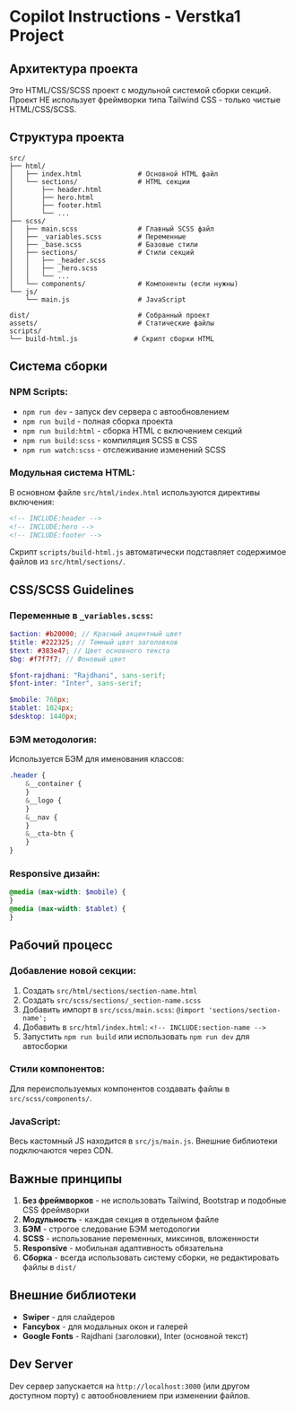 # Copilot Instructions - Verstka1 Project

## Архитектура проекта

Это HTML/CSS/SCSS проект с модульной системой сборки секций. Проект НЕ использует фреймворки типа Tailwind CSS - только чистые HTML/CSS/SCSS.

## Структура проекта

```
src/
├── html/
│   ├── index.html              # Основной HTML файл
│   └── sections/               # HTML секции
│       ├── header.html
│       ├── hero.html
│       ├── footer.html
│       └── ...
├── scss/
│   ├── main.scss               # Главный SCSS файл
│   ├── _variables.scss         # Переменные
│   ├── _base.scss              # Базовые стили
│   ├── sections/               # Стили секций
│   │   ├── _header.scss
│   │   ├── _hero.scss
│   │   └── ...
│   └── components/             # Компоненты (если нужны)
└── js/
    └── main.js                 # JavaScript

dist/                           # Собранный проект
assets/                         # Статические файлы
scripts/
└── build-html.js              # Скрипт сборки HTML
```

## Система сборки

### NPM Scripts:

- `npm run dev` - запуск dev сервера с автообновлением
- `npm run build` - полная сборка проекта
- `npm run build:html` - сборка HTML с включением секций
- `npm run build:scss` - компиляция SCSS в CSS
- `npm run watch:scss` - отслеживание изменений SCSS

### Модульная система HTML:

В основном файле `src/html/index.html` используются директивы включения:

```html
<!-- INCLUDE:header -->
<!-- INCLUDE:hero -->
<!-- INCLUDE:footer -->
```

Скрипт `scripts/build-html.js` автоматически подставляет содержимое файлов из `src/html/sections/`.

## CSS/SCSS Guidelines

### Переменные в `_variables.scss`:

```scss
$action: #b20000; // Красный акцентный цвет
$title: #222325; // Темный цвет заголовков
$text: #383e47; // Цвет основного текста
$bg: #f7f7f7; // Фоновый цвет

$font-rajdhani: "Rajdhani", sans-serif;
$font-inter: "Inter", sans-serif;

$mobile: 768px;
$tablet: 1024px;
$desktop: 1440px;
```

### БЭМ методология:

Используется БЭМ для именования классов:

```scss
.header {
	&__container {
	}
	&__logo {
	}
	&__nav {
	}
	&__cta-btn {
	}
}
```

### Responsive дизайн:

```scss
@media (max-width: $mobile) {
}
@media (max-width: $tablet) {
}
```

## Рабочий процесс

### Добавление новой секции:

1. Создать `src/html/sections/section-name.html`
2. Создать `src/scss/sections/_section-name.scss`
3. Добавить импорт в `src/scss/main.scss`: `@import 'sections/section-name';`
4. Добавить в `src/html/index.html`: `<!-- INCLUDE:section-name -->`
5. Запустить `npm run build` или использовать `npm run dev` для автосборки

### Стили компонентов:

Для переиспользуемых компонентов создавать файлы в `src/scss/components/`.

### JavaScript:

Весь кастомный JS находится в `src/js/main.js`. Внешние библиотеки подключаются через CDN.

## Важные принципы

1. **Без фреймворков** - не использовать Tailwind, Bootstrap и подобные CSS фреймворки
2. **Модульность** - каждая секция в отдельном файле
3. **БЭМ** - строгое следование БЭМ методологии
4. **SCSS** - использование переменных, миксинов, вложенности
5. **Responsive** - мобильная адаптивность обязательна
6. **Сборка** - всегда использовать систему сборки, не редактировать файлы в `dist/`

## Внешние библиотеки

- **Swiper** - для слайдеров
- **Fancybox** - для модальных окон и галерей
- **Google Fonts** - Rajdhani (заголовки), Inter (основной текст)

## Dev Server

Dev сервер запускается на `http://localhost:3000` (или другом доступном порту) с автообновлением при изменении файлов.

